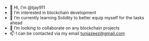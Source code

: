 - 👋 Hi, I’m @tjay911
- 👀 I’m interested in blockchain development
- 🌱 I’m currently learning Solidity to better equip myself for the tasks ahead
- 💞️ I’m looking to collaborate on any blockchain projects
- 📫 I can be contacted via my email tunjazeez@gmail.com

<!---
tjay911/tjay911 is a ✨ special ✨ repository because its `README.md` (this file) appears on your GitHub profile.
You can click the Preview link to take a look at your changes.
--->
